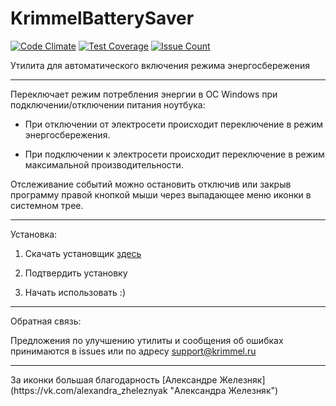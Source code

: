 # KrimmelBatterySaver
[![Code Climate](https://codeclimate.com/github/Kriger/KrimmelBatterySaver/badges/gpa.svg)](https://codeclimate.com/github/Kriger/KrimmelBatterySaver) [![Test Coverage](https://codeclimate.com/github/Kriger/KrimmelBatterySaver/badges/coverage.svg)](https://codeclimate.com/github/Kriger/KrimmelBatterySaver/coverage) [![Issue Count](https://codeclimate.com/github/Kriger/KrimmelBatterySaver/badges/issue_count.svg)](https://codeclimate.com/github/Kriger/KrimmelBatterySaver)

Утилита для автоматического включения режима энергосбережения

<hr>
Переключает режим потребления энергии в ОС Windows при подключении/отключении питания ноутбука:

* При отключении от электросети происходит переключение в режим энергосбережения.

* При подключении к электросети происходит переключение в режим максимальной производительности.

Отслеживание событий можно остановить отключив или закрыв программу правой кнопкой мыши через выпадающее меню иконки в системном трее.

<hr>
Установка:

1. Скачать установщик [здесь](https://github.com/Kriger/KrimmelBatterySaver/releases/download/Current/setup.exe "Установщик")

2. Подтвердить установку

3. Начать использовать :)

<hr>
Обратная связь: 

Предложения по улучшению утилиты и сообщения об ошибках принимаются в issues или по адресу support@krimmel.ru

<hr>
За иконки большая благодарность [Александре Железняк](https://vk.com/alexandra_zheleznyak "Александра Железняк")
